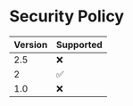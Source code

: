 # Security Policy

| Version | Supported          |
| ------- | ------------------ |
| 2.5     | :x:                |
| 2       | :white_check_mark: |
| 1.0     | :x:                |

